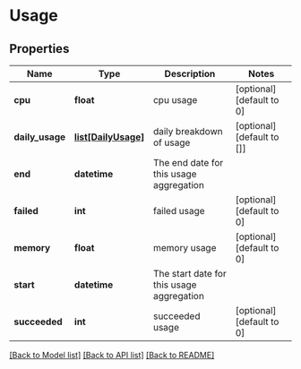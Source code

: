 # Usage

## Properties
Name | Type | Description | Notes
------------ | ------------- | ------------- | -------------
**cpu** | **float** | cpu usage | [optional] [default to 0]
**daily_usage** | [**list[DailyUsage]**](DailyUsage.md) | daily breakdown of usage | [optional] [default to []]
**end** | **datetime** | The end date for this usage aggregation | 
**failed** | **int** | failed usage | [optional] [default to 0]
**memory** | **float** | memory usage | [optional] [default to 0]
**start** | **datetime** | The start date for this usage aggregation | 
**succeeded** | **int** | succeeded usage | [optional] [default to 0]

[[Back to Model list]](../README.md#documentation-for-models) [[Back to API list]](../README.md#documentation-for-api-endpoints) [[Back to README]](../README.md)


